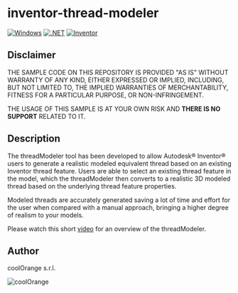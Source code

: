 # inventor-thread-modeler

[![Windows](https://img.shields.io/badge/Platform-Windows-lightgray.svg)](https://www.microsoft.com/en-us/windows/)
[![.NET](https://img.shields.io/badge/.NET%20Framework-3.5-blue.svg)](https://dotnet.microsoft.com/)
[![Inventor](https://img.shields.io/badge/Autodesk%20Inventor-yellow.svg)](https://www.autodesk.com/products/inventor/)

## Disclaimer

THE SAMPLE CODE ON THIS REPOSITORY IS PROVIDED "AS IS" WITHOUT WARRANTY OF ANY KIND, EITHER EXPRESSED OR IMPLIED, INCLUDING, BUT NOT LIMITED TO, THE IMPLIED WARRANTIES OF MERCHANTABILITY, FITNESS FOR A PARTICULAR PURPOSE, OR NON-INFRINGEMENT.

THE USAGE OF THIS SAMPLE IS AT YOUR OWN RISK AND **THERE IS NO SUPPORT** RELATED TO IT.

## Description

The threadModeler tool has been developed to allow Autodesk® Inventor® users to generate a realistic modeled equivalent thread based on an existing Inventor thread feature. Users are able to select an existing thread feature in the model, which the threadModeler then converts to a realistic 3D modeled thread based on the underlying thread feature properties.

Modeled threads are accurately generated saving a lot of time and effort for the user when compared with a manual approach, bringing a higher degree of realism to your models.

Please watch this short [video](https://coolorange.wistia.com/medias/9hf3s50g6m) for an overview of the threadModeler.

## Author
coolOrange s.r.l.  

![coolOrange](https://user-images.githubusercontent.com/36075173/46519882-4b518880-c87a-11e8-8dab-dffe826a9630.png)
